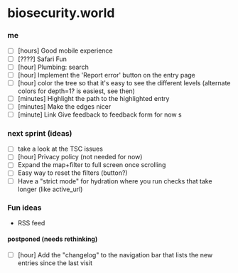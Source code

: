 # biosecurity.world

### me
- [ ] [hours] Good mobile experience
- [ ] [????] Safari Fun
- [ ] [hour] Plumbing: search
- [ ] [hour] Implement the 'Report error' button on the entry page
- [ ] [hour] color the tree so that it's easy to see the different levels (alternate colors for depth=1? is easiest, see
  then)
- [ ] [minutes] Highlight the path to the highlighted entry
- [ ] [minutes] Make the edges nicer
- [ ] [minute] Link Give feedback to feedback form for now
s 
### next sprint (ideas)
- [ ] take a look at the TSC issues
- [ ] [hour] Privacy policy (not needed for now)
- [ ] Expand the map+filter to full screen once scrolling 
- [ ] Easy way to reset the filters (button?) 
- [ ] Have a "strict mode" for hydration where you run checks that take longer (like active_url) 

### Fun ideas
- RSS feed

#### postponed (needs rethinking)
- [ ] [hour] Add the "changelog" to the navigation bar that lists the new entries since the last visit
